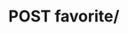 #  POST favorite/

<api-endpoint openapi-path="../../api/backend_flashpomo-openapi.yaml" method="POST" endpoint="/favorite/"/>